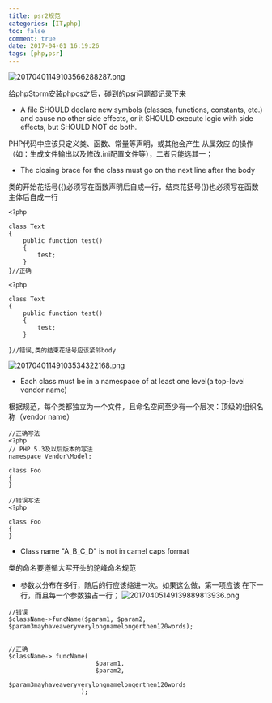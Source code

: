 ```yaml
---
title: psr2规范
categories: [IT,php]
toc: false
comment: true
date: 2017-04-01 16:19:26
tags: [php,psr]
---
```



![20170401149103566288287.png](http://o9xbyqajf.bkt.clouddn.com/20170401149103566288287.png)

给phpStorm安装phpcs之后，碰到的psr问题都记录下来

<!--more-->

- A file SHOULD declare new symbols (classes, functions, constants, etc.) and cause no other side effects, or it SHOULD execute logic with side effects, but SHOULD NOT do both.

PHP代码中应该只定义类、函数、常量等声明，或其他会产生 从属效应 的操作（如：生成文件输出以及修改.ini配置文件等），二者只能选其一；

- The closing brace for the class must go on the next line after the body

 类的开始花括号({)必须写在函数声明后自成一行，结束花括号(})也必须写在函数主体后自成一行


```
<?php

class Text
{
    public function test()
    {
        test;
    }
}//正确
```

```
<?php

class Text
{
    public function test()
    {
        test;
    }
    
}//错误,类的结束花括号应该紧邻body
```

![20170401149103534322168.png](http://o9xbyqajf.bkt.clouddn.com/20170401149103534322168.png)

-  Each class must be in a namespace of at least one level(a top-level vendor name)

根据规范，每个类都独立为一个文件，且命名空间至少有一个层次：顶级的组织名称（vendor name）

```
//正确写法
<?php
// PHP 5.3及以后版本的写法
namespace Vendor\Model;

class Foo
{
}
```

```
//错误写法
<?php

class Foo
{
}
```

- Class name "A_B_C_D" is not in camel caps format

类的命名要遵循大写开头的驼峰命名规范

- 参数以分布在多行，随后的行应该缩进一次。如果这么做，第一项应该 在下一行，而且每一个参数独占一行；
![20170405149139889813936.png](http://o9xbyqajf.bkt.clouddn.com/20170405149139889813936.png)

```
//错误
$className->funcName($param1, $param2, $param3mayhaveaveryverylongnamelongerthen120words);
                                    
```
```
//正确
$className-> funcName(
                        $param1,
                        $param2,
                        $param3mayhaveaveryverylongnamelongerthen120words
                    );
```